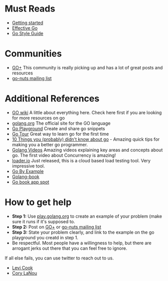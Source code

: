 # Must Reads
- [Getting started](http://golang.org/doc/install)
- [Effective Go](http://golang.org/doc/effective_go.html) 
- [Go Style Guide](https://code.google.com/p/go-wiki/wiki/Style)

# Communities
- [GO+](https://plus.google.com/communities/114112804251407510571) This community is really picking up and has a lot of great posts and resources
- [go-nuts mailing list](https://groups.google.com/forum/#!forum/golang-nuts)

# Additional References
- [GO wiki](https://code.google.com/p/go-wiki/) A little about everything here.  Check here first if you are looking for more resources on go
- [golang.org](http://golang.org/) The official site for the GO language
- [Go Playground](http://play.golang.org/) Create and share go snippets
- [Go Tour](http://tour.golang.org/#1) Great way to learn go for the first time
- [10 Things you (probably) didn't know about go](http://goo.gl/L5lDv) - Amazing quick tips for making you a better go programmer.
- [Golang Videos](http://blog.golang.org/2012/07/go-videos-from-google-io-2012.html) Amazing videos explaining key areas and concepts about go. The first video about Concurrency is amazing!
- [loader.io](http://loader.io/) Just released, this is a cloud based load testing tool.  Very impressive tool.
- [Go By Example](https://gobyexample.com/)
- [Golang-book](http://www.golang-book.com/)
- [Go book app spot](http://go-book.appspot.com/)


# How to get help

- **Step 1:** Use [play.golang.org](http://play.golang.org) to create an example of your problem (make sure it runs if it's supposed to.
- **Step 2:** Post on  [GO+](https://plus.google.com/communities/114112804251407510571) or [go-nuts mailing list](https://groups.google.com/forum/#!forum/golang-nuts)
- **Step 3:** State your problem clearly, and link to the example on the go playground you creatd in step 1.
- Be respectful.  Most people have a willingness to help, but there are arrogant jerks out there that you can feel free to ignore.

If all else fails, you can use twitter to reach out to us.

- [Levi Cook](https://twitter.com/levicook)
- [Cory LaNou](https://twitter.com/corylanou)

